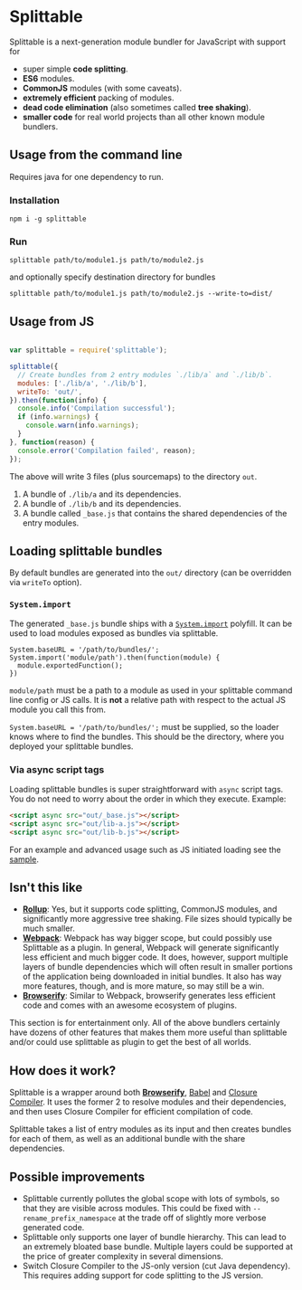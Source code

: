 # Splittable

Splittable is a next-generation module bundler for JavaScript with support for

- super simple **code splitting**.
- **ES6** modules.
- **CommonJS** modules (with some caveats).
- **extremely efficient** packing of modules.
- **dead code elimination** (also sometimes called **tree shaking**).
- **smaller code** for real world projects than all other known module bundlers.

## Usage from the command line

Requires java for one dependency to run.

### Installation

`npm i -g splittable`

### Run

`splittable path/to/module1.js path/to/module2.js`

and optionally specify destination directory for bundles

`splittable path/to/module1.js path/to/module2.js --write-to=dist/`

## Usage from JS

```js

var splittable = require('splittable');

splittable({
  // Create bundles from 2 entry modules `./lib/a` and `./lib/b`.
  modules: ['./lib/a', './lib/b'],
  writeTo: 'out/',
}).then(function(info) {
  console.info('Compilation successful');
  if (info.warnings) {
    console.warn(info.warnings);
  }
}, function(reason) {
  console.error('Compilation failed', reason);
});

```

The above will write 3 files (plus sourcemaps) to the directory `out`.

1. A bundle of `./lib/a` and its dependencies.
2. A bundle of `./lib/b` and its dependencies.
3. A bundle called `_base.js` that contains the shared dependencies of the entry modules.

## Loading splittable bundles

By default bundles are generated into the `out/` directory (can be overridden via `writeTo` option).

### `System.import`

The generated `_base.js` bundle ships with a [`System.import`](http://exploringjs.com/es6/ch_modules.html#_loader-method-importing-modules) polyfill. It can be used to load modules exposed as bundles via splittable.

```JS
System.baseURL = '/path/to/bundles/';
System.import('module/path').then(function(module) {
  module.exportedFunction();
})
```

`module/path` must be a path to a module as used in your splittable command line config or JS calls. It is **not** a relative path with respect to the actual JS module you call this from.

`System.baseURL = '/path/to/bundles/';` must be supplied, so the loader knows where to find the bundles. This should be the directory, where you deployed your splittable bundles.

### Via async script tags

Loading splittable bundles is super straightforward with `async` script tags. You do not need to worry about the order in which they execute. Example:

```html
<script async src="out/_base.js"></script>
<script async src="out/lib-a.js"></script>
<script async src="out/lib-b.js"></script>
```

For an example and advanced usage such as JS initiated loading see the [sample](sample/load-sample.html).

## Isn't this like

- [**Rollup**](http://rollupjs.org/): Yes, but it supports code splitting, CommonJS modules, and significantly more aggressive tree shaking. File sizes should typically be much smaller.
- [**Webpack**](https://webpack.github.io/): Webpack has way bigger scope, but could possibly use Splittable as a plugin. In general, Webpack will generate significantly less efficient and much bigger code. It does, however, support multiple layers of bundle dependencies which will often result in smaller portions of the application being downloaded in initial bundles. It also has way more features, though, and is more mature, so may still be a win.
- [**Browserify**](http://browserify.org/): Similar to Webpack, browserify generates less efficient code and comes with an awesome ecosystem of plugins.

This section is for entertainment only. All of the above bundlers certainly have dozens of other features that makes them more useful than splittable and/or could use splittable as plugin to get the best of all worlds.

## How does it work?

Splittable is a wrapper around both [**Browserify**](http://browserify.org/), [Babel](https://babeljs.io/) and [Closure Compiler](https://github.com/google/closure-compiler). It uses the former 2 to resolve modules and their dependencies, and then uses Closure Compiler for efficient compilation of code.

Splittable takes a list of entry modules as its input and then creates bundles for each of them, as well as an additional bundle with the share dependencies.

## Possible improvements

- Splittable currently pollutes the global scope with lots of symbols, so that they are visible across modules. This could be fixed with `--rename_prefix_namespace` at the trade off of slightly more verbose generated code.
- Splittable only supports one layer of bundle hierarchy. This can lead to an extremely bloated base bundle. Multiple layers could be supported at the price of greater complexity in several dimensions.
- Switch Closure Compiler to the JS-only version (cut Java dependency). This requires adding support for code splitting to the JS version.

